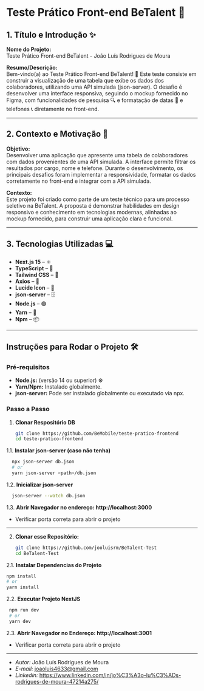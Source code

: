 # Teste Prático Front-end BeTalent 🚀

## 1. Título e Introdução ✨

**Nome do Projeto:**  
Teste Prático Front-end BeTalent - João Luís Rodrigues de Moura

**Resumo/Descrição:**  
Bem-vindo(a) ao Teste Prático Front-end BeTalent! 👋 Este teste consiste em construir a visualização de uma tabela que exibe os dados dos colaboradores, utilizando uma API simulada (json-server). O desafio é desenvolver uma interface responsiva, seguindo o mockup fornecido no Figma, com funcionalidades de pesquisa 🔍 e formatação de datas 📅 e telefones 📞 diretamente no front-end.

---

## 2. Contexto e Motivação 🎯

**Objetivo:**  
Desenvolver uma aplicação que apresente uma tabela de colaboradores com dados provenientes de uma API simulada. A interface permite filtrar os resultados por cargo, nome e telefone. Durante o desenvolvimento, os principais desafios foram implementar a responsividade, formatar os dados corretamente no front-end e integrar com a API simulada.

**Contexto:**  
Este projeto foi criado como parte de um teste técnico para um processo seletivo na BeTalent. A proposta é demonstrar habilidades em design responsivo e conhecimento em tecnologias modernas, alinhadas ao mockup fornecido, para construir uma aplicação clara e funcional.

---

## 3. Tecnologias Utilizadas 💻

- **Next.js 15** – ⚛️
- **TypeScript** – 📜
- **Tailwind CSS** – 💨
- **Axios** – 🔗
- **Lucide Icon** – 🎨
- **json-server** – 🗄️
- **Node.js** – 🟢
- **Yarn** – 🧶
- **Npm** – 📦

---

## Instruções para Rodar o Projeto 🛠️

### Pré-requisitos
- **Node.js:** (versão 14 ou superior) ⚙️
- **Yarn/Npm:** Instalado globalmente.
- **json-server:** Pode ser instalado globalmente ou executado via npx.

### Passo a Passo

1. **Clonar Respositório DB**  
   ```bash
   git clone https://github.com/BeMobile/teste-pratico-frontend
   cd teste-pratico-frontend
   ```
1.1. **Instalar json-server (caso não tenha)**  
```bash
  npx json-server db.json
  # or
  yarn json-server <path>/db.json
```
1.2. **Inicializar json-server**
```bash
  json-server --watch db.json
```
1.3. **Abrir Navegador no endereço: http://localhost:3000**
- Verificar porta correta para abrir o projeto
---

2. **Clonar esse Repositório:**
   ```bash
   git clone https://github.com/jooluisrm/BeTalent-Test
   cd BeTalent-Test
   ```
2.1. **Instalar Dependencias do Projeto**
  ```bash
  npm install
  # or
  yarn install
  ```
2.2. **Executar Projeto NextJS**
 ```bash
  npm run dev
  # or
  yarn dev
  ```
2.3. **Abrir Navegador no Endereço: http://localhost:3001**
- Verificar porta correta para abrir o projeto
---

- *Autor:* João Luís Rodrigues de Moura
- *E-mail:* joaoluis4633@gmail.com
- *Linkedin:* https://www.linkedin.com/in/jo%C3%A3o-lu%C3%ADs-rodrigues-de-moura-47214a275/
